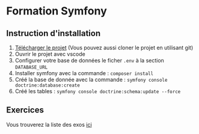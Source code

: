 # Formation Symfony

## Instruction d'installation

1. [Télécharger le projet](https://github.com/Djeg/formation-sf-6/archive/refs/heads/session/31.01.22-04.02.22.zip)
   (Vous pouvez aussi cloner le projet en utilisant git)
2. Ouvrir le projet avec vscode
3. Configurer votre base de données le ficher `.env` à la section `DATABASE_URL`
4. Installer symfony avec la commande : `composer install`
5. Créé la base de donnée avec la commande : `symfony console doctrine:database:create`
6. Créé les tables : `symfony console doctrine:schema:update --force`

## Exercices

Vous trouverez la liste des exos [ici](./doc/exos.md)
